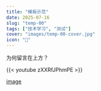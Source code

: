 ```yaml
---
title: "模板示范"
date: 2025-07-16
slug: "temp-00"
tags: ["技术学习", "测试"]
cover: "images/temp-00-cover.jpg"
icon: "📁"
---
```

为何留言在上方？



{{< youtube zXXRfJPhmPE >}}


[image](https://prod-files-secure.s3.us-west-2.amazonaws.com/112d0858-5090-4d34-a606-b75eb8d65fd2/b110fffe-d8dc-4f51-990e-749f6cc413f6/M2U00785.mpg?X-Amz-Algorithm=AWS4-HMAC-SHA256&X-Amz-Content-Sha256=UNSIGNED-PAYLOAD&X-Amz-Credential=ASIAZI2LB466UOMCIHLY%2F20250724%2Fus-west-2%2Fs3%2Faws4_request&X-Amz-Date=20250724T071500Z&X-Amz-Expires=3600&X-Amz-Security-Token=IQoJb3JpZ2luX2VjEP%2F%2F%2F%2F%2F%2F%2F%2F%2F%2F%2FwEaCXVzLXdlc3QtMiJHMEUCIQCwwpxXBX1PawMXvk4aPYrTZTiAmGA2mGPtBoA0i6DtGwIgKb%2FIPFE1bZo9t15YAtcl8OtjcPY0NnLpDeBC6bIYTlYq%2FwMIKBAAGgw2Mzc0MjMxODM4MDUiDLv4uzfcW7Gj5d68SircAw111iT%2FTl4HhaeID6oaKx1aY46TA15JELtursD%2FXVIitq6MW5cNQOC3v58k6roZ9f6QpBBKcA0voGpM1fGLJ3mjSUfzQe7M5v1ldDdSvmLUzleiysYg1gs2G9sAUQs0m0%2BBzamn4OjVOa2CY9Peo2ZtqV6J88iIXayXuIskGvroSYHYp34AkQtyY3fSgOQaethGAC8MFnSF4bX8akrBQsXoHH6AAlrccwXNMap3HdFVIcK0N%2Fa7aFLgqjb1EckWhLl%2FfwVEaK10OHA8iO1czy3Hd3eoS%2B7ESgddEHagTxPFwNRy3TsIkQeWPORsyifsnE3YNFCNpPgE4%2FGvvRo58o%2BKypMkMCBl%2BNugzbug6xzox7B9ODiT5w93swCSkApinEMLmPNJYCpmMh%2BheBcVFpM1sa3kr%2BYarh2Nn%2FvaM%2FtOvI4XEQNATGML4WaHVX4%2FWiD8wy9%2FEgzU6Yk8VFFC6OTbwcmz9mFWJjDzwPzY%2BbF4v5%2BMLcdaJ3XDsJBCu5Tm7DhvfirJ3beA2F4znCGReuSytXWS1WjUf%2B3kSy7lU5tH0lucMM0jqC0CLVPw69eJkxWtnKN%2B8zKmeGxhTxy%2Fdndp%2F3Och1ik87UxLkvrtRwZqLsWmGr8fTWJ1BpmMMKsh8QGOqUBikIY7Om7iBE4V8bKJfQt8iTCOhwpIz0CBEQRs2LcJxTSQciV3djMQxKsTiE9Af2JhIHE6X3tEq6XCrxjX%2BCFoOvtFv4UlELyecP6d1WVP75x3vaHdUDV3NU1BSrTJiicH1ot%2B6XcbGTiTraV0glK5hAhyJQjaMa6Xe0atVX7hSSY6cJhTA7bDIrO%2Ftvg4Q5f1LPbei3xCSI0Ir27G2eLuvYNa5CL&X-Amz-Signature=ebdebedb83d206aa07f052bc973eacb5d44d71a74afe924c7647cf5813837366&X-Amz-SignedHeaders=host&x-amz-checksum-mode=ENABLED&x-id=GetObject)

